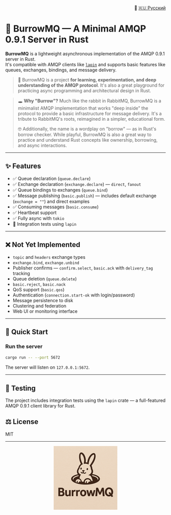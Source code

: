 <p align="right">
  📄 <a href="README.ru.md">🇷🇺 Русский</a>
</p>

# 🐰 BurrowMQ — A Minimal AMQP 0.9.1 Server in Rust

**BurrowMQ** is a lightweight asynchronous implementation of the AMQP 0.9.1 server in Rust.\
It's compatible with AMQP clients like [`lapin`](https://github.com/CleverCloud/lapin) and supports basic features like queues, exchanges, bindings, and message delivery.

> 🦀 BurrowMQ is a project **for learning, experimentation, and deep understanding of the AMQP protocol**. It's also a great playground for practicing async programming and architectural design in Rust.

> 🕳️ **Why "Burrow"?** Much like the rabbit in RabbitMQ, BurrowMQ is a minimalist AMQP implementation that works "deep inside" the protocol to provide a basic infrastructure for message delivery. It's a tribute to RabbitMQ's roots, reimagined in a simpler, educational form.
> 
> 🤓 Additionally, the name is a wordplay on "borrow" — as in Rust's borrow checker. While playful, BurrowMQ is also a great way to practice and understand Rust concepts like ownership, borrowing, and async interactions.

---

## ✨ Features

- ✅ Queue declaration (`queue.declare`)
- ✅ Exchange declaration (`exchange.declare`) — `direct`, `fanout`
- ✅ Queue bindings to exchanges (`queue.bind`)
- ✅ Message publishing (`basic.publish`) — includes default exchange (`exchange = ""`) and direct examples
- ✅ Consuming messages (`basic.consume`)
- ✅ Heartbeat support
- ✅ Fully async with `tokio`
- 🧪 Integration tests using `lapin`

---

## ❌ Not Yet Implemented

- `topic` and `headers` exchange types
- `exchange.bind`, `exchange.unbind`
- Publisher confirms — `confirm.select`, `basic.ack` with `delivery_tag` tracking
- Queue deletion (`queue.delete`)
- `basic.reject`, `basic.nack`
- QoS support (`basic.qos`)
- Authentication (`connection.start-ok` with login/password)
- Message persistence to disk
- Clustering and federation
- Web UI or monitoring interface

---

## 🚀 Quick Start

### Run the server

```bash
cargo run -- --port 5672
```

The server will listen on `127.0.0.1:5672`.

---

## 🧪 Testing

The project includes integration tests using the `lapin` crate — a full-featured AMQP 0.9.1 client library for Rust.

## ⚖️ License

MIT

---

<p align="center">
  <img src="docs/burrowmq-logo.png" width="200" alt="BurrowMQ logo" />
</p>
